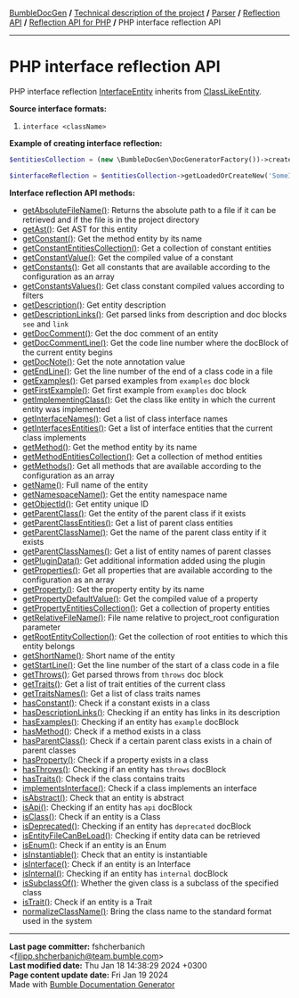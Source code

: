 [BumbleDocGen](../../../../README.md) **/**
[Technical description of the project](../../../readme.md) **/**
[Parser](../../readme.md) **/**
[Reflection API](../readme.md) **/**
[Reflection API for PHP](readme.md) **/**
PHP interface reflection API

---


# PHP interface reflection API

PHP interface reflection [InterfaceEntity](classes/InterfaceEntity.md) inherits from [ClassLikeEntity](classes/ClassLikeEntity_2.md).

**Source interface formats:**

1) `interface <className>`

**Example of creating interface reflection:**

```php
$entitiesCollection = (new \BumbleDocGen\DocGeneratorFactory())->createRootEntitiesCollection($reflectionApiConfig);

$interfaceReflection = $entitiesCollection->getLoadedOrCreateNew('SomeInterfaceName'); // or get()
```

**Interface reflection API methods:**

- [getAbsoluteFileName()](classes/InterfaceEntity.md#mgetabsolutefilename): Returns the absolute path to a file if it can be retrieved and if the file is in the project directory
- [getAst()](classes/InterfaceEntity.md#mgetast): Get AST for this entity
- [getConstant()](classes/InterfaceEntity.md#mgetconstant): Get the method entity by its name
- [getConstantEntitiesCollection()](classes/InterfaceEntity.md#mgetconstantentitiescollection): Get a collection of constant entities
- [getConstantValue()](classes/InterfaceEntity.md#mgetconstantvalue): Get the compiled value of a constant
- [getConstants()](classes/InterfaceEntity.md#mgetconstants): Get all constants that are available according to the configuration as an array
- [getConstantsValues()](classes/InterfaceEntity.md#mgetconstantsvalues): Get class constant compiled values according to filters
- [getDescription()](classes/InterfaceEntity.md#mgetdescription): Get entity description
- [getDescriptionLinks()](classes/InterfaceEntity.md#mgetdescriptionlinks): Get parsed links from description and doc blocks `see` and `link`
- [getDocComment()](classes/InterfaceEntity.md#mgetdoccomment): Get the doc comment of an entity
- [getDocCommentLine()](classes/InterfaceEntity.md#mgetdoccommentline): Get the code line number where the docBlock of the current entity begins
- [getDocNote()](classes/InterfaceEntity.md#mgetdocnote): Get the note annotation value
- [getEndLine()](classes/InterfaceEntity.md#mgetendline): Get the line number of the end of a class code in a file
- [getExamples()](classes/InterfaceEntity.md#mgetexamples): Get parsed examples from `examples` doc block
- [getFirstExample()](classes/InterfaceEntity.md#mgetfirstexample): Get first example from `examples` doc block
- [getImplementingClass()](classes/InterfaceEntity.md#mgetimplementingclass): Get the class like entity in which the current entity was implemented
- [getInterfaceNames()](classes/InterfaceEntity.md#mgetinterfacenames): Get a list of class interface names
- [getInterfacesEntities()](classes/InterfaceEntity.md#mgetinterfacesentities): Get a list of interface entities that the current class implements
- [getMethod()](classes/InterfaceEntity.md#mgetmethod): Get the method entity by its name
- [getMethodEntitiesCollection()](classes/InterfaceEntity.md#mgetmethodentitiescollection): Get a collection of method entities
- [getMethods()](classes/InterfaceEntity.md#mgetmethods): Get all methods that are available according to the configuration as an array
- [getName()](classes/InterfaceEntity.md#mgetname): Full name of the entity
- [getNamespaceName()](classes/InterfaceEntity.md#mgetnamespacename): Get the entity namespace name
- [getObjectId()](classes/InterfaceEntity.md#mgetobjectid): Get entity unique ID
- [getParentClass()](classes/InterfaceEntity.md#mgetparentclass): Get the entity of the parent class if it exists
- [getParentClassEntities()](classes/InterfaceEntity.md#mgetparentclassentities): Get a list of parent class entities
- [getParentClassName()](classes/InterfaceEntity.md#mgetparentclassname): Get the name of the parent class entity if it exists
- [getParentClassNames()](classes/InterfaceEntity.md#mgetparentclassnames): Get a list of entity names of parent classes
- [getPluginData()](classes/InterfaceEntity.md#mgetplugindata): Get additional information added using the plugin
- [getProperties()](classes/InterfaceEntity.md#mgetproperties): Get all properties that are available according to the configuration as an array
- [getProperty()](classes/InterfaceEntity.md#mgetproperty): Get the property entity by its name
- [getPropertyDefaultValue()](classes/InterfaceEntity.md#mgetpropertydefaultvalue): Get the compiled value of a property
- [getPropertyEntitiesCollection()](classes/InterfaceEntity.md#mgetpropertyentitiescollection): Get a collection of property entities
- [getRelativeFileName()](classes/InterfaceEntity.md#mgetrelativefilename): File name relative to project_root configuration parameter
- [getRootEntityCollection()](classes/InterfaceEntity.md#mgetrootentitycollection): Get the collection of root entities to which this entity belongs
- [getShortName()](classes/InterfaceEntity.md#mgetshortname): Short name of the entity
- [getStartLine()](classes/InterfaceEntity.md#mgetstartline): Get the line number of the start of a class code in a file
- [getThrows()](classes/InterfaceEntity.md#mgetthrows): Get parsed throws from `throws` doc block
- [getTraits()](classes/InterfaceEntity.md#mgettraits): Get a list of trait entities of the current class
- [getTraitsNames()](classes/InterfaceEntity.md#mgettraitsnames): Get a list of class traits names
- [hasConstant()](classes/InterfaceEntity.md#mhasconstant): Check if a constant exists in a class
- [hasDescriptionLinks()](classes/InterfaceEntity.md#mhasdescriptionlinks): Checking if an entity has links in its description
- [hasExamples()](classes/InterfaceEntity.md#mhasexamples): Checking if an entity has `example` docBlock
- [hasMethod()](classes/InterfaceEntity.md#mhasmethod): Check if a method exists in a class
- [hasParentClass()](classes/InterfaceEntity.md#mhasparentclass): Check if a certain parent class exists in a chain of parent classes
- [hasProperty()](classes/InterfaceEntity.md#mhasproperty): Check if a property exists in a class
- [hasThrows()](classes/InterfaceEntity.md#mhasthrows): Checking if an entity has `throws` docBlock
- [hasTraits()](classes/InterfaceEntity.md#mhastraits): Check if the class contains traits
- [implementsInterface()](classes/InterfaceEntity.md#mimplementsinterface): Check if a class implements an interface
- [isAbstract()](classes/InterfaceEntity.md#misabstract): Check that an entity is abstract
- [isApi()](classes/InterfaceEntity.md#misapi): Checking if an entity has `api` docBlock
- [isClass()](classes/InterfaceEntity.md#misclass): Check if an entity is a Class
- [isDeprecated()](classes/InterfaceEntity.md#misdeprecated): Checking if an entity has `deprecated` docBlock
- [isEntityFileCanBeLoad()](classes/InterfaceEntity.md#misentityfilecanbeload): Checking if entity data can be retrieved
- [isEnum()](classes/InterfaceEntity.md#misenum): Check if an entity is an Enum
- [isInstantiable()](classes/InterfaceEntity.md#misinstantiable): Check that an entity is instantiable
- [isInterface()](classes/InterfaceEntity.md#misinterface): Check if an entity is an Interface
- [isInternal()](classes/InterfaceEntity.md#misinternal): Checking if an entity has `internal` docBlock
- [isSubclassOf()](classes/InterfaceEntity.md#missubclassof): Whether the given class is a subclass of the specified class
- [isTrait()](classes/InterfaceEntity.md#mistrait): Check if an entity is a Trait
- [normalizeClassName()](classes/InterfaceEntity.md#mnormalizeclassname): Bring the class name to the standard format used in the system

---

**Last page committer:** fshcherbanich &lt;filipp.shcherbanich@team.bumble.com&gt;<br>**Last modified date:**   Thu Jan 18 14:38:29 2024 +0300<br>**Page content update date:** Fri Jan 19 2024<br>Made with [Bumble Documentation Generator](https://github.com/bumble-tech/bumble-doc-gen/blob/master/docs/README.md)
